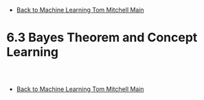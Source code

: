 * [Back to Machine Learning Tom Mitchell Main](../../main.md)

# 6.3 Bayes Theorem and Concept Learning

##














<br>

* [Back to Machine Learning Tom Mitchell Main](../../main.md)